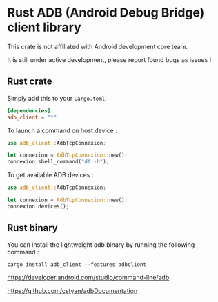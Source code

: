 # Rust ADB (Android Debug Bridge) client library

This crate is not affiliated with Android development core team.

It is still under active development, please report found bugs as issues !

## Rust crate

Simply add this to your `Cargo.toml`:
```toml
[dependencies]
adb_client = "*"
```

To launch a command on host device :
```rust
use adb_client::AdbTcpConnexion;

let connexion = AdbTcpConnexion::new();
connexion.shell_command("df -h");
```

To get available ADB devices :
```rust
use adb_client::AdbTcpConnexion;

let connexion = AdbTcpConnexion::new();
connexion.devices();
```


## Rust binary

You can install the lightweight adb binary by running the following command :
```shell
cargo install adb_client --features adbclient 
```


<https://developer.android.com/studio/command-line/adb>

<https://github.com/cstyan/adbDocumentation>
